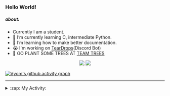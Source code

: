 ### Hello World!

##### about:
- Currently I am a student.
- 🌱 I’m currently learning C, intermediate Python.
- 🌱 I’m learning how to make better documentation.
- 😭 I'm working on [TearDrops](https://github.com/Vyvy-vi/TearDrops)(Discord Bot)
- 🌱 GO PLANT SOME TREES AT [TEAM TREES](https://teamtrees.org/)

<p align="center">
  <a href="https://twitter.com/Vyvy_viM"><img target="_blank" src="https://img.shields.io/badge/twitter%20@Vyvy_viM-0D95E8?style=for-the-badge&logo=twitter&logoColor=white"/></a> 
  <a href="https://vyvy-vi.github.io/portfolio"><img target="_blank" src="https://img.shields.io/badge/-I%27m_craving_for_open_source-green?style=for-the-badge&logo=github&logoColor=black"/></a> 
</p>

[![Vyom's github activity graph](https://activity-graph.herokuapp.com/graph?username=Vyvy-vi)](https://github.com/ashutosh00710/github-readme-activity-graph)

---
<details>
  <summary>:zap: My Activity:</summary>
  
<!--START_SECTION:waka-->
**I'm a Night 🦉** 

```text
🌞 Morning    47 commits     █░░░░░░░░░░░░░░░░░░░░░░░░   6.03% 
🌆 Daytime    252 commits    ████████░░░░░░░░░░░░░░░░░   32.31% 
🌃 Evening    283 commits    █████████░░░░░░░░░░░░░░░░   36.28% 
🌙 Night      198 commits    ██████░░░░░░░░░░░░░░░░░░░   25.38%

```
📅 **I'm Most Productive on Thursday** 

```text
Monday       136 commits    ████░░░░░░░░░░░░░░░░░░░░░   17.44% 
Tuesday      91 commits     ███░░░░░░░░░░░░░░░░░░░░░░   11.67% 
Wednesday    131 commits    ████░░░░░░░░░░░░░░░░░░░░░   16.79% 
Thursday     146 commits    ████░░░░░░░░░░░░░░░░░░░░░   18.72% 
Friday       54 commits     █░░░░░░░░░░░░░░░░░░░░░░░░   6.92% 
Saturday     86 commits     ██░░░░░░░░░░░░░░░░░░░░░░░   11.03% 
Sunday       136 commits    ████░░░░░░░░░░░░░░░░░░░░░   17.44%

```


📊 **This Week I Spent My Time On** 

```text
🔥 Editors: 
Vim                      9 hrs 59 mins       █████████████████████████   100.0%

🐱‍💻 Projects: 
blog                     5 hrs 45 mins       ██████████████░░░░░░░░░░░   57.59% 
TEC-Discord-Automation   1 hr 55 mins        ████░░░░░░░░░░░░░░░░░░░░░   19.33% 
Unknown Project          1 hr 46 mins        ████░░░░░░░░░░░░░░░░░░░░░   17.82% 
TEC-Discord-Oauth2       19 mins             ░░░░░░░░░░░░░░░░░░░░░░░░░   3.3% 
vyvy-vi.github.io        5 mins              ░░░░░░░░░░░░░░░░░░░░░░░░░   0.91%

```


<!--END_SECTION:waka-->
</details>
